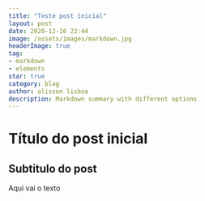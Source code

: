 ```yaml
---
title: "Teste post inicial"
layout: post
date: 2020-12-16 22:44
image: /assets/images/markdown.jpg
headerImage: true
tag:
- markdown
- elements
star: true
category: blog
author: alisson lisboa
description: Markdown summary with different options
---
```


# Título do post inicial
## Subtitulo do post

Aqui vai o texto
